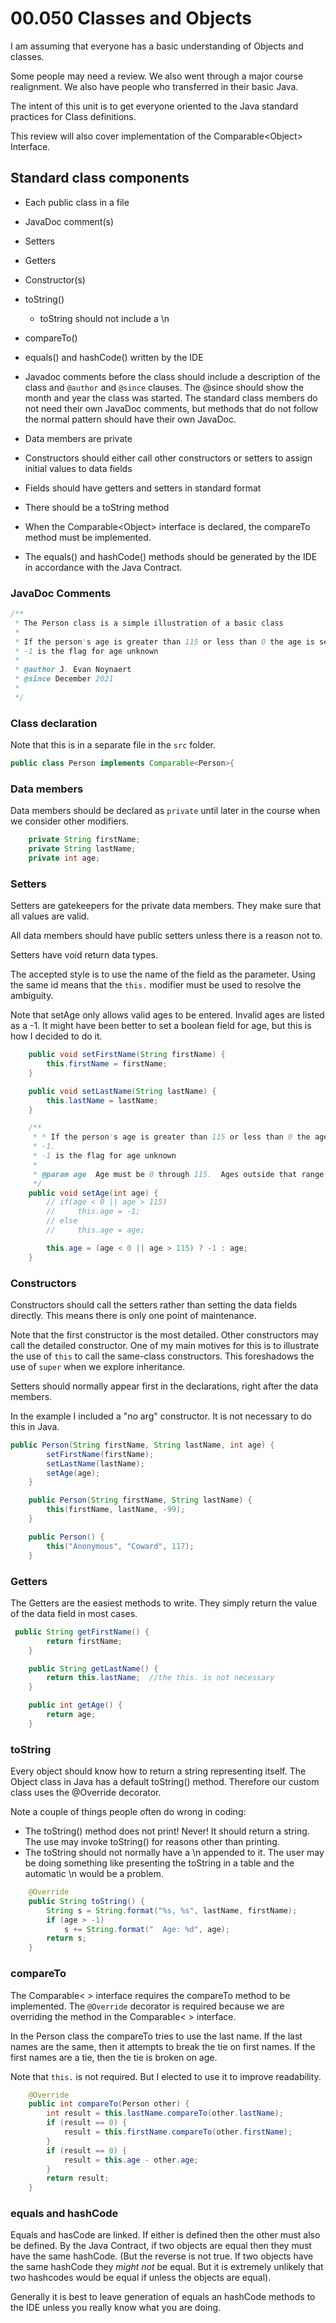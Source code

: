 # 00.050 Classes and Objects

I am assuming that everyone has a basic understanding of Objects and classes.

Some people may need a review.  We also went through a major course realignment.  We also have people who transferred in their basic Java.  

The intent of this unit is to get everyone oriented to the Java standard practices for Class definitions.

This review will also cover implementation of the Comparable&lt;Object> Interface.

## Standard class components

* Each public class in a file
* JavaDoc comment(s)
* Setters
* Getters
* Constructor(s)
* toString()
  * toString should not include a \n 
* compareTo()
* equals() and hashCode() written by the IDE

* Javadoc comments before the class should include a description of the class and `@author` and `@since` clauses.  The @since should show the month and year the class was started.  The standard class members do not need their own JavaDoc comments, but methods that do not follow the normal pattern should have their own JavaDoc.
* Data members are private
* Constructors should either call other constructors or setters to assign initial values to data fields
* Fields should have getters and setters in standard format
* There should be a toString method
* When the Comparable&lt;Object> interface is declared, the compareTo method must be implemented.
* The equals() and hashCode() methods should be generated by the IDE in accordance with the Java Contract.


### JavaDoc Comments

```java
/**
 * The Person class is a simple illustration of a basic class
 * 
 * If the person's age is greater than 115 or less than 0 the age is set to -1.  
 * -1 is the flag for age unknown
 * 
 * @author J. Evan Noynaert
 * @since December 2021
 * 
 */
 ```

 ### Class declaration

 Note that this is in a separate file in the `src` folder.

 ```java
 public class Person implements Comparable<Person>{
```

### Data members

Data members should be declared as `private` until later in the course when we consider other modifiers.

```java
    private String firstName;
    private String lastName;
    private int age;
```

### Setters

Setters are gatekeepers for the private data members.  They make sure that all values are valid.  

All data members should have public setters unless there is a reason not to.  

Setters have void return data types. 

The accepted style is to use the name of the field as the parameter.  Using the same id means that the `this.` modifier must be used to resolve the ambiguity.

Note that setAge only allows valid ages to be entered.  Invalid ages are listed as a -1.  It might have been better to set a boolean field for age, but this is how I decided to do it.

```java
    public void setFirstName(String firstName) {
        this.firstName = firstName;
    }

    public void setLastName(String lastName) { 
        this.lastName = lastName;
    }

    /**
     * * If the person's age is greater than 115 or less than 0 the age is set to
     * -1.
     * -1 is the flag for age unknown
     * 
     * @param age  Age must be 0 through 115.  Ages outside that range are flag as age unknown.
     */
    public void setAge(int age) {
        // if(age < 0 || age > 115)
        //     this.age = -1;
        // else
        //     this.age = age;

        this.age = (age < 0 || age > 115) ? -1 : age;
    }
```

### Constructors

Constructors should call the setters rather than setting the data fields directly.  This means there is only one point of maintenance.

Note that the first constructor is the most detailed.  Other constructors may call the detailed constructor.  One of my main motives for this is to illustrate the use of `this` to call the same-class constructors.  This foreshadows the use of `super` when we explore inheritance.

Setters should normally appear first in the declarations, right after the data members.

In the example I included a "no arg" constructor.  It is not necessary to do this in Java.  

```java
public Person(String firstName, String lastName, int age) {
        setFirstName(firstName);
        setLastName(lastName);
        setAge(age);
    }

    public Person(String firstName, String lastName) {
        this(firstName, lastName, -99);
    }

    public Person() {
        this("Anonymous", "Coward", 117);
    }
```

### Getters

The Getters are the easiest methods to write.  They simply return the value of the data field in most cases.

```java
 public String getFirstName() {
        return firstName;
    }

    public String getLastName() {
        return this.lastName;  //the this. is not necessary
    }

    public int getAge() {
        return age;
    }
```

### toString

Every object should know how to return a string representing itself.  The Object class in Java has a default toString() method.  Therefore our custom class uses the @Override decorator.

Note a couple of things people often do wrong in coding:

* The toString() method does not print!  Never!  It should return a string.  The use may invoke toString() for reasons other than printing.
* The toString should not normally have a \n appended to it.  The user may be doing something like presenting the toString in a table and the automatic \n would be a problem.  


```java
    @Override
    public String toString() {
        String s = String.format("%s, %s", lastName, firstName);
        if (age > -1)
            s += String.format("  Age: %d", age);
        return s;
    }
```

### compareTo

The Comparable&lt; > interface requires the compareTo method to be implemented.  The `@Override` decorator is required because we are overriding the method in the Comparable&lt; > interface.

In the Person class the compareTo tries to use the last name.  If the last names are the same, then it attempts to break the tie on first names.  If the first names are a tie, then the tie is broken on age.

Note that `this.` is not required.  But I elected to use it to improve readability.

```java
    @Override
    public int compareTo(Person other) {
        int result = this.lastName.compareTo(other.lastName);
        if (result == 0) {
            result = this.firstName.compareTo(other.firstName);
        }
        if (result == 0) {
            result = this.age - other.age;
        }
        return result;
    }
```

### equals and hashCode

Equals and hasCode are linked.  If either is defined then the other must also be defined.  By the Java Contract, if two objects are equal then they must have the same hashCode.  (But the reverse is not true.  If two objects have the same hashCode they *might not* be equal.  But it is extremely unlikely that two hashcodes would be equal if unless the objects are equal).

Generally it is best to leave generation of equals an hashCode methods to the IDE unless you really know what you are doing.




